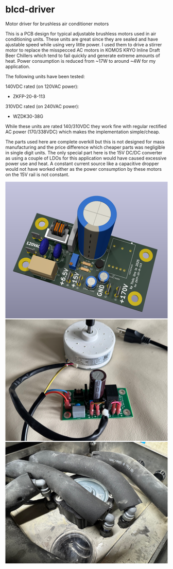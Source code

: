 # blcd-driver
Motor driver for brushless air conditioner motors

This is a PCB design for typical adjustable brushless motors used in air conditioning units. These units are great since they are sealed and have ajustable speed while using very little power. I used them to drive a stirrer motor to replace the misspecced AC motors in KOMOS KRYO Inline Draft Beer Chillers which tend to fail quickly and generate extreme amounts of heat. Power consumption is reduced from ~17W to around ~4W for my application.

The following units have been tested:

140VDC rated (on 120VAC power):
- ZKFP-20-8-113

310VDC rated (on 240VAC power):
- WZDK30-38G

While these units are rated 140/310VDC they work fine with regular rectified AC power (170/338VDC) which makes the implementation simple/cheap.

The parts used here are complete overkill but this is not designed for mass manufacturing and the price difference which cheaper parts was negligible in single digit units. The only special part here is the 15V DC/DC converter as using a couple of LDOs for this application would have caused excessive power use and heat. A constant current source like a capacitive dropper would not have worked either as the power consumption by these motors on the 15V rail is not constant.

![Alt text](ac-dc-converter.png)
![Alt text](assembly1.jpg)
![Alt text](assembly2.jpg)
